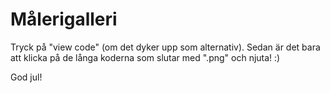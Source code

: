 # Målerigalleri

Tryck på "view code" (om det dyker upp som alternativ). Sedan är det bara att klicka på de långa koderna som slutar med ".png" och njuta! :)

God jul!
